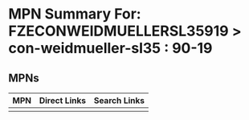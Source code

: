 



# MPN Summary For: FZECONWEIDMUELLERSL35919 > con-weidmueller-sl35 : 90-19

## MPNs
  

|MPN|Direct Links|Search Links|
| :--- | :--- | :--- |
||||
